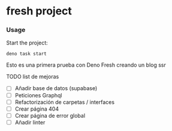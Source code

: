 # fresh project

### Usage

Start the project:

```
deno task start
```

Esto es una primera prueba con Deno Fresh creando un blog ssr

TODO list de mejoras
- [ ] Añadir base de datos (supabase)
- [ ] Peticiones Graphql
- [ ] Refactorización de carpetas / interfaces
- [ ] Crear página 404
- [ ] Crear página de error global
- [ ] Añadir linter
